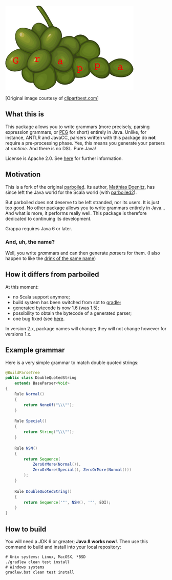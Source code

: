 ![logo](misc/grappa-logo.png)

\[Original image courtesy of [clipartbest.com](www.clipartbest.com/clipart-Kin5EMyiq)\]

## What this is

This package allows you to write grammars (more precisely, parsing expression grammars, or
[PEG](http://en.wikipedia.org/wiki/Parsing_expression_grammar) for short) entirely in Java. Unlike,
for instance, ANTLR and JavaCC, parsers written with this package do **not** require a
pre-processing phase. Yes, this means you generate your parsers at _runtime_. And there is no DSL.
Pure Java!

License is Apache 2.0. See [here](https://github.com/parboiled1/project-info) for further
information.

## Motivation

This is a fork of the original [parboiled](https://github.com/sirthias/parboiled). Its author,
[Matthias Doenitz](https://github.com/sirthias), has since left the Java world for the Scala world
(with [parboiled2](https://github.com/sirthias/parboiled2)).

But parboiled does not deserve to be left stranded, nor its users. It is just
too good. No other package allows you to write grammars entirely in Java... And
what is more, it performs really well. This package is therefore dedicated to
continuing its development.

Grappa requires Java 6 or later.

### And, uh, the name?

Well, you write <i>gra</i>mmars and can then generate <i>pa</i>rsers for them. (I also happen to
like the [drink of the same name](http://www.istitutograppa.org/))

## How it differs from parboiled

At this moment:

* no Scala support anymore;
* build system has been switched from sbt to [gradle](http://gradle.org);
* generated bytecode is now 1.6 (was 1.5);
* possibility to obtain the bytecode of a generated parser;
* one bug fixed (see [here](https://github.com/parboiled1/parboiled-core/issues/1).

In version 2.x, package names will change; they will not change however for versions 1.x.

## Example grammar

Here is a very simple grammar to match double quoted strings:

```java
@BuildParseTree
public class DoubleQuotedString
    extends BaseParser<Void>
{
    Rule Normal()
    {
        return NoneOf("\\\"");
    }

    Rule Special()
    {
        return String("\\\"");
    }

    Rule NSN()
    {
        return Sequence(
            ZeroOrMore(Normal()),
            ZeroOrMore(Special(), ZeroOrMore(Normal()))
        );
    }

    Rule DoubleQuotedString()
    {
        return Sequence('"', NSN(), '"', EOI);
    }
}
```

## How to build

You will need a JDK 6 or greater; **Java 8 works now!**. Then use this command
to build and install into your local repository:

```
# Unix systems: Linux, MacOSX, *BSD
./gradlew clean test install
# Windows systems
gradlew.bat clean test install
```

